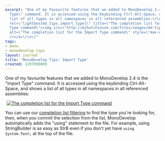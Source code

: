 ```yaml
---
excerpt: "One of my favourite features that we added to MonoDevelop 2.4 is the \"import
  Type\" command. It is accessed using the keybinding Ctrl-Alt-Space, and shows a
  list of all types in all namespaces in all referenced assemblies:\r\n\r\n<a href=\"http://mjhutchinson.com/files/images/md-tips/import-type.png\"
  rel=\"lightbox[md_tips_import_type]\" title=\"The completion list for the Import
  Type command\"><img src=\"http://mjhutchinson.com/files/images/md-tips/t/import-type.png\"
  alt=\"The completion list for the Import Type command\" style=\"max-width:98%; display:block;margin-left:auto;margin-right:auto;\"
  /></a>\r\n\r"
tags:
- mono
- monodevelop tips
layout: journal
title: 'MonoDevelop Tips: Import Type'
created: 1297098009
---
```

One of my favourite features that we added to MonoDevelop 2.4 is the "import Type" command. It is accessed using the keybinding Ctrl-Alt-Space, and shows a list of all types in all namespaces in all referenced assemblies:

<a href="http://mjhutchinson.com/files/images/md-tips/import-type.png" rel="lightbox[md_tips_import_type]" title="The completion list for the Import Type command"><img src="http://mjhutchinson.com/files/images/md-tips/t/import-type.png" alt="The completion list for the Import Type command" style="max-width:98%; display:block;margin-left:auto;margin-right:auto;" /></a>

You can use our <a href="http://mjhutchinson.com/journal/2011/02/07/completion_list_filtering"/>completion list filtering</a> to find the type you're looking for, then, when you commit the selection from the list, MonoDevelop automatically adds the "using" statement to the file. For example, using StringBuilder is as easy as <ctrl-alt-space>StrB<space> even if you don't yet have <code>using System.Text;</code> at the top of the file.
